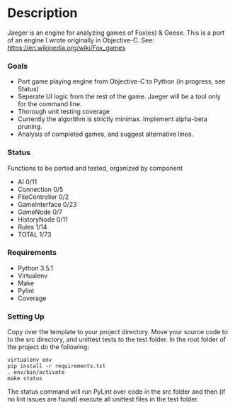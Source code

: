 # Description #

Jaeger is an engine for analyzing games of Fox(es) & Geese. This is a port of
an engine I wrote originally in Objective-C. See:
https://en.wikipedia.org/wiki/Fox_games

### Goals ###
* Port game playing engine from Objective-C to Python (in progress, see Status)
* Seperate UI logic from the rest of the game. Jaeger will be a tool only for
  the command line.
* Thorough unit testing coverage
* Currently the algorithm is strictly minimax. Implement alpha-beta pruning.
* Analysis of completed games, and suggest alternative lines.

### Status ###

Functions to be ported and tested, organized by component
* AI                            0/11
* Connection                    0/5
* FileController                0/2
* GameInterface                 0/23
* GameNode                      0/7
* HistoryNode                   0/11
* Rules                         1/14
* TOTAL                         1/73

### Requirements ###

* Python 3.5.1
* Virtualenv
* Make
* Pylint
* Coverage

### Setting Up ###

Copy over the template to your project directory. Move your source code to to the src directory, and unittest tests to the test folder. In the root folder of the project do the following:
```
virtualenv env
pip install -r requirements.txt
. env/bin/activate
make status
```
The status command will run PyLint over code in the src folder and then (if no lint issues are found) execute all unittest files in the test folder.
